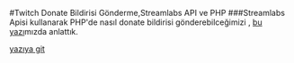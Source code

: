 #Twitch Donate Bildirisi Gönderme,Streamlabs API ve PHP
###Streamlabs Apisi kullanarak PHP'de nasıl donate bildirisi gönderebilceğimizi , [bu yazı](https://masterdark.net/streamlabs-api-ve-php/)mızda anlattık.

[yazıya git ](https://masterdark.net/streamlabs-api-ve-php/)
